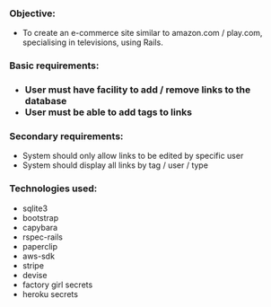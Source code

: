 <h3> Objective: </h3>
<ul>
<li> To create an e-commerce site similar to amazon.com / play.com, specialising in televisions, using Rails. </li>
</ul>
<h3> Basic requirements: <h3/>
<ul>
<li> User must have facility to add / remove links to the database</li>
<li> User must be able to add tags to links</li>
</ul>
<h3> Secondary requirements:</h3>
<ul>
<li> System should only allow links to be edited by specific user </li>
<li> System should display all links by tag / user / type </li>
</ul>
<h3> Technologies used: </h3>
<ul>
<li> sqlite3 </li>
<li> bootstrap </li>
<li> capybara </li>
<li> rspec-rails </li>
<li> paperclip </li>
<li> aws-sdk </li>
<li> stripe </li>
<li> devise </li>
<li> factory girl secrets </li>
<li> heroku secrets </li>